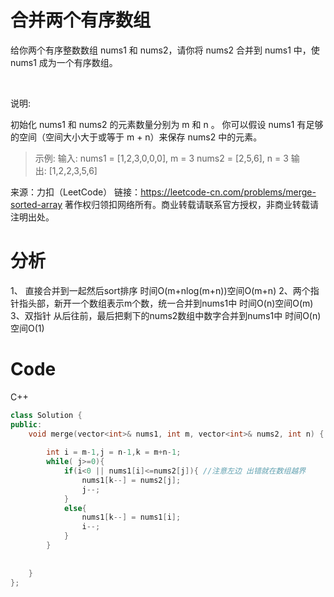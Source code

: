 # 合并两个有序数组
给你两个有序整数数组 nums1 和 nums2，请你将 nums2 合并到 nums1 中，使 nums1 成为一个有序数组。

 

说明:

初始化 nums1 和 nums2 的元素数量分别为 m 和 n 。
你可以假设 nums1 有足够的空间（空间大小大于或等于 m + n）来保存 nums2 中的元素。
 

>示例:
输入:
nums1 = [1,2,3,0,0,0], m = 3
nums2 = [2,5,6],       n = 3
输出: [1,2,2,3,5,6]

来源：力扣（LeetCode）
链接：https://leetcode-cn.com/problems/merge-sorted-array
著作权归领扣网络所有。商业转载请联系官方授权，非商业转载请注明出处。

# 分析
1、 直接合并到一起然后sort排序  时间O(m+nlog(m+n))空间O(m+n)
2、两个指针指头部，新开一个数组表示m个数，统一合并到nums1中 时间O(n)空间O(m)
3、双指针 从后往前，最后把剩下的nums2数组中数字合并到nums1中  时间O(n)空间O(1)
# Code
C++
```cpp
class Solution {
public:
    void merge(vector<int>& nums1, int m, vector<int>& nums2, int n) {
        
        int i = m-1,j = n-1,k = m+n-1;
        while( j>=0){
            if(i<0 || nums1[i]<=nums2[j]){ //注意左边 出错就在数组越界
                nums1[k--] = nums2[j];
                j--;
            }
            else{
                nums1[k--] = nums1[i];
                i--;
            }
        }
       
       
    }
};
```
